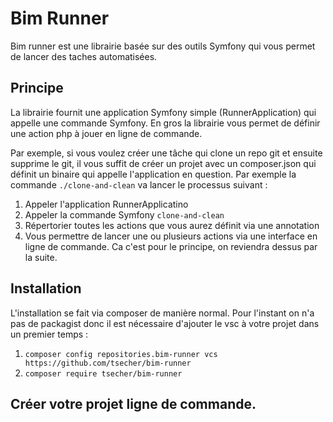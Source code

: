 # Bim Runner
 Bim runner est une librairie basée sur des outils Symfony qui vous 
 permet de lancer des taches automatisées.
 
 ## Principe 
La librairie fournit une application Symfony simple (RunnerApplication) qui appelle une commande Symfony.
En gros la librairie vous permet de définir une action php à jouer en ligne de commande.

Par exemple, si vous voulez créer une tâche qui clone un repo git et ensuite supprime le git, 
il vous suffit de créer un projet avec un composer.json qui définit un binaire qui appelle l'application en question.
Par exemple la commande `./clone-and-clean` va lancer le processus suivant :
1. Appeler l'application RunnerApplicatino
2. Appeler la commande Symfony `clone-and-clean`
3. Répertorier toutes les actions que vous aurez définit via une annotation
4. Vous permettre de lancer une ou plusieurs actions via une interface en ligne de commande.
Ca c'est pour le principe, on reviendra dessus par la suite.
 
 ## Installation
 L'installation se fait via composer de manière normal. Pour l'instant on n'a pas de packagist
 donc il est nécessaire d'ajouter le vsc à votre projet dans un premier temps :
 1. `composer config repositories.bim-runner vcs https://github.com/tsecher/bim-runner`
 2. `composer require tsecher/bim-runner`
 
 ## Créer votre projet ligne de commande.
 
